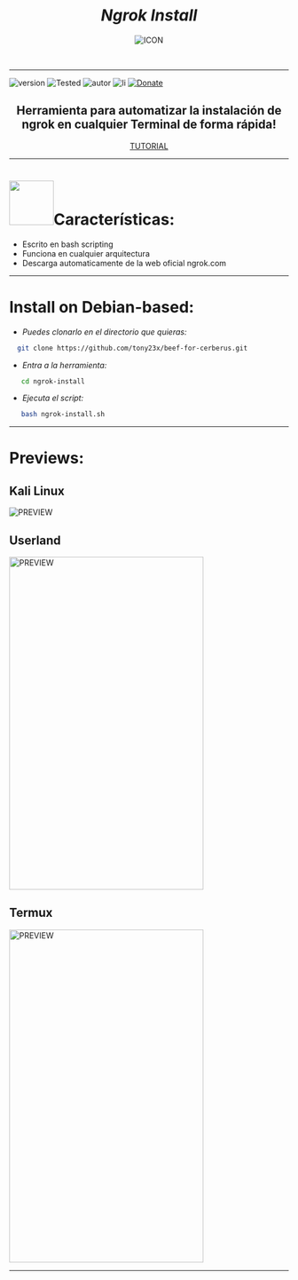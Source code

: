 <h1 align="center"> <i> Ngrok Install </i> </h1>
<p align="center"><img src="https://user-images.githubusercontent.com/55555800/110975796-2f494f80-832e-11eb-9714-312c0d50f7eb.png" alt="ICON" align="center" border="0" width="auto" height="auto"></p>
<br><hr>

![version]
![Tested]
![autor]
![li]
[![Donate](https://img.shields.io/badge/Donate-PayPal-green.svg)](https://www.paypal.me/th3pr3d4t0r)

<h2 align="center"> Herramienta para automatizar la instalación de ngrok en cualquier Terminal de forma rápida! </h3>

<p align="center">
  <a href="" align="center">TUTORIAL</a>
</p>

<hr>

<h1><img src="http://kauksu.com/games/skull.gif" width="80">Características:</h1>

 *  Escrito en bash scripting 
 *  Funciona en cualquier arquitectura 
 *  Descarga automaticamente de la web oficial ngrok.com

<hr>


# Install on Debian-based:

* _Puedes clonarlo en el directorio que quieras:_
 
```sh
  git clone https://github.com/tony23x/beef-for-cerberus.git
```

* _Entra a la herramienta:_
```sh
   cd ngrok-install
```
* _Ejecuta el script:_
```sh
   bash ngrok-install.sh
```
<hr>

# Previews:
## Kali Linux
<img src="https://i.ibb.co/1dJwNH2/Screenshot-2021-03-12-12-40-52.png" alt="PREVIEW"  align="center">

## Userland
<img src="" alt="PREVIEW" align="center" width="350px" height="600px">

## Termux
<img src="" alt="PREVIEW" align="center" width="350px" height="600px">

<hr>


<!-- MarkDown Links & Images -->
[version]: https://img.shields.io/badge/Version-BETA%3A%20V.2.0-orange
[tested]: https://img.shields.io/badge/Tested-Kali%20Linux%20%7C%20Parrot%20Sec%20%7C%20Arch%20Linux%20%7C%20ReadOS-blue
[autor]: https://img.shields.io/badge/Author-%40Th3__Pr3d4t0r-red
[li]: https://img.shields.io/badge/license-MIT-blue.svg
